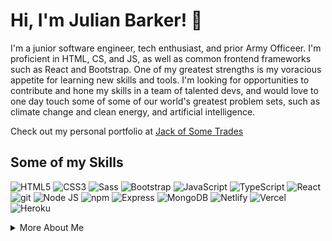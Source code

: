 # Hi, I'm Julian Barker! 👋

I'm a junior software engineer, tech enthusiast, and prior Army Officeer. I'm proficient in HTML, CS, and JS, as well as common frontend frameworks such as React and Bootstrap. One of my greatest strengths is my voracious appetite for learning new skills and tools. I'm looking for opportunities to contribute and hone my skills in a team of talented devs, and would love to one day touch some of some of our world's greatest problem sets, such as climate change and clean energy, and artificial intelligence.

Check out my personal portfolio at [Jack of Some Trades](https://julianbarker.dev)

## Some of my Skills
<p>
  <img alt="HTML5" src="https://img.shields.io/badge/-HTML5-484?style=flat-square&logo=html5&logoColor=white" />
  <img alt="CSS3" src="https://img.shields.io/badge/-CSS3-28D?style=flat-square&logo=css3&logoColor=white" />
  <img alt="Sass" src="https://img.shields.io/badge/-Sass-28D?style=flat-square&logo=sass&logoColor=white" />
  <img alt="Bootstrap" src="https://img.shields.io/badge/-Bootstrap-28D?style=flat-square&logo=bootstrap&logoColor=white" />
  <img alt="JavaScript" src="https://img.shields.io/badge/-JavaScript-409?style=flat-square&logo=javascript&logoColor=white" />
  <img alt="TypeScript" src="https://img.shields.io/badge/-TypeScript-409?style=flat-square&logo=typescript&logoColor=white" />
  <img alt="React" src="https://img.shields.io/badge/-React-409?style=flat-square&logo=react&logoColor=white" />
  <img alt="git" src="https://img.shields.io/badge/-Git-C69?style=flat-square&logo=git&logoColor=white" />
  <img alt="Node JS" src="https://img.shields.io/badge/-Nodejs-D35?style=flat-square&logo=Node.js&logoColor=white" />
  <img alt="npm" src="https://img.shields.io/badge/-NPM-C69?style=flat-square&logo=npm&logoColor=white" />
  <img alt="Express" src="https://img.shields.io/badge/-Express-E53?style=flat-square&logo=express&logoColor=white" /> 
  <img alt="MongoDB" src="https://img.shields.io/badge/-MongoDB-E53?style=flat-square&logo=mongodb&logoColor=white" />
  <img alt="Netlify" src="https://img.shields.io/badge/-Netlify-a80?style=flat-square&logo=netlify&logoColor=white" />
  <img alt="Vercel" src="https://img.shields.io/badge/-Vercel-a80?style=flat-square&logo=vercel&logoColor=white" />
  <img alt="Heroku" src="https://img.shields.io/badge/-Heroku-a80?style=flat-square&logo=heroku&logoColor=white" />
  
</p>

<details>
<summary>More About Me</summary>

I grew up in southwest Connecticut with my parents and brother. I was always interested in technology and science, but never broke into the self-taught coder life in my youth. After high school, I attended the United States Military Academy, through which I commissioned in 2016 as an Infantry Officer in the US Army, also earning my Bachelors of Science in electrical engineering. I graduated the US Army Ranger School in 2017 and spent the following 5 years in various leadership roles that taught me a lot about leading teams of people, managing valuable resources, and budgeting the most precious commodity of all: time. 

In my free time, I love to be outdoors, and have recently taken to hunting. Though it's something that never interested me until recently, I've found it fosters a deep connection with nature and the wilderness, while also engaging me both mentally and physically. I also love to surf, SCUBA dive, climb, hike, camp, and more.

  </details>




<!---
julian-barker/julian-barker is a ✨ special ✨ repository because its `README.md` (this file) appears on your GitHub profile.
You can click the Preview link to take a look at your changes.
--->
